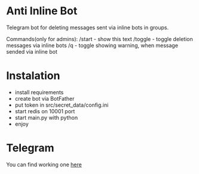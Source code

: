 # Anti Inline Bot
Telegram bot for deleting messages sent via inline bots in groups. 

Commands(only for admins):
/start - show this text
/toggle - toggle deletion messages via inline bots
/q - toggle showing warning, when message sended via inline bot

# Instalation
- install requirements
- create bot via BotFather
- put token in src/secret_data/config.ini
- start redis on 10001 port
- start main.py with python
- enjoy


# Telegram
You can find working one [here](https://t.me/anti_inline_bot)